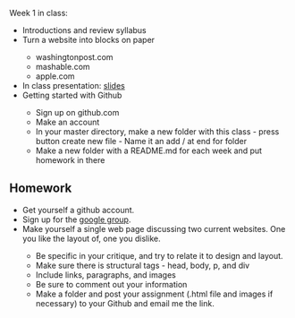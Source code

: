 Week 1 in class:
<ul>
<li>Introductions and review syllabus</li>
<li>Turn a website into blocks on paper</li>
<ul>
<li>washingtonpost.com</li>
<li>mashable.com</li>
<li>apple.com</li>
</ul>
<li>In class presentation: <a href="https://docs.google.com/presentation/d/1uBHqv7qnHy_L2wg7caGyCJS5dQZoG0F9JCI0LB9nqag/edit#slide=id.p">slides</a></li>
<li>Getting started with Github</li>
<ul>
<li>Sign up on github.com</li>
<li>Make an account</li>
<li>In your master directory, make a new folder with this class - press button create new file - Name it an add / at end for folder</li>
<li>Make a new folder with a README.md for each week and put homework in there</li>
</ul>
</ul>

<h2>Homework</h2>
<ul>
<li>Get yourself a github account.</li>
<li>Sign up for the <a href="https://groups.google.com/a/fitnyc.edu/forum/?hl=en#!forum/web-page-construction.grp">google group</a>.</li>
<li>Make yourself a single web page discussing two current websites. One you like the layout of, one you dislike.</i></li>
<ul>
<li>Be specific in your critique, and try to relate it to design and layout.</li>
<li>Make sure there is structural tags - head, body, p, and div </li>
<li>Include links, paragraphs, and images</li>
<li>Be sure to comment out your information</li>
<li>Make a folder and post your assignment (.html file and images if necessary) to your Github and email me the link. </li>
</ul>
</ul>


